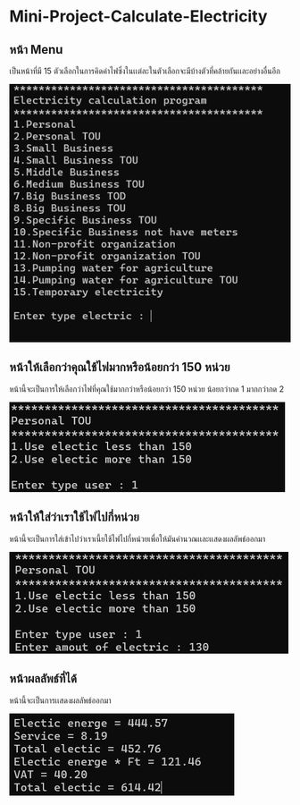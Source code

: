 # Mini-Project-Calculate-Electricity


## หน้า Menu
เป็นหน้าที่มี 15 ตัวเลือกในการคิดค่าไฟซึ่งในเเต่ละในตัวเลือกจะมีบ้างตัวที่คล้ายกันเเละอย่างอื่นอีก

![My Project Screenshot](img/Menu.png)

## หน้าให้เลือกว่าคุณใช้ไฟมากหรือน้อยกว่า 150 หน่วย
หน้านี้จะเป็นการให้เลือกว่าไฟที่คุณใช้มากกว่าหรือน้อยกว่า 150 หน่วย น้อยกว่ากด 1 มากกว่ากด 2

![My Project Screenshot](img/Personal-min-max.png)

## หน้าให้ใส่ว่าเราใช้ไฟไปกี่หน่วย
หน้านี้จะเป็นการใส่เข้าไปว่าเราเนี้ยใช้ไฟไปกี่หน่วยเพื่อให้มันคำนวณเเละเเสดงผลลัพธ์ออกมา

![My Project Screenshot](img/Amout-of-Electric.png)

## หน้าผลลัพธ์ที่ได้
หน้านี้จะเป็นการเเสดงผลลัพธ์ออกมา

![My Project Screenshot](img/Result.png)
